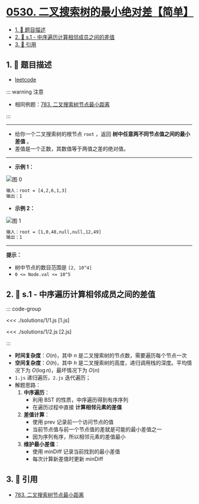 # [0530. 二叉搜索树的最小绝对差【简单】](https://github.com/tnotesjs/TNotes.leetcode/tree/main/notes/0530.%20%E4%BA%8C%E5%8F%89%E6%90%9C%E7%B4%A2%E6%A0%91%E7%9A%84%E6%9C%80%E5%B0%8F%E7%BB%9D%E5%AF%B9%E5%B7%AE%E3%80%90%E7%AE%80%E5%8D%95%E3%80%91)

<!-- region:toc -->

- [1. 📝 题目描述](#1--题目描述)
- [2. 🎯 s.1 - 中序遍历计算相邻成员之间的差值](#2--s1---中序遍历计算相邻成员之间的差值)
- [3. 🔗 引用](#3--引用)

<!-- endregion:toc -->

## 1. 📝 题目描述

- [leetcode](https://leetcode.cn/problems/minimum-absolute-difference-in-bst/)

::: warning 注意

- 相同例题：[783. 二叉搜索树节点最小距离][1]

:::

---

- 给你一个二叉搜索树的根节点 `root` ，返回 **树中任意两不同节点值之间的最小差值** 。
- 差值是一个正数，其数值等于两值之差的绝对值。

---

- **示例 1：**

![图 0](https://cdn.jsdelivr.net/gh/tnotesjs/imgs@main/2025-09-12-16-41-13.png)

```txt
输入：root = [4,2,6,1,3]
输出：1
```

- **示例 2：**

![图 1](https://cdn.jsdelivr.net/gh/tnotesjs/imgs@main/2025-09-12-16-41-17.png)

```txt
输入：root = [1,0,48,null,null,12,49]
输出：1
```

---

**提示：**

- 树中节点的数目范围是 `[2, 10^4]`
- `0 <= Node.val <= 10^5`

## 2. 🎯 s.1 - 中序遍历计算相邻成员之间的差值

::: code-group

<<< ./solutions/1/1.js [1.js]

<<< ./solutions/1/2.js [2.js]

:::

- **时间复杂度**：$O(n)$，其中 $n$ 是二叉搜索树的节点数，需要遍历每个节点一次
- **空间复杂度**：$O(h)$，其中 $h$ 是二叉搜索树的高度，递归调用栈的深度。平均情况下为 $O(\log n)$，最坏情况下为 $O(n)$
- `1.js` 递归遍历，`2.js` 迭代遍历；
- 解题思路：
  1. **中序遍历**：
     - 利用 BST 的性质，中序遍历得到有序序列
     - 在遍历过程中直接 **计算相邻元素的差值**
  2. **差值计算**：
     - 使用 prev 记录前一个访问节点的值
     - 当前节点值与前一个节点值的差就是可能的最小差值之一
     - 因为序列有序，所以相邻元素的差值最小
  3. **维护最小差值**：
     - 使用 minDiff 记录当前找到的最小差值
     - 每次计算新差值时更新 minDiff

## 3. 🔗 引用

- [783. 二叉搜索树节点最小距离][1]

[1]: https://leetcode-cn.com/problems/minimum-distance-between-bst-nodes/
